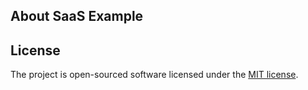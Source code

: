 ## About SaaS Example

## License

The project is open-sourced software licensed under the [MIT license](https://opensource.org/licenses/MIT).
